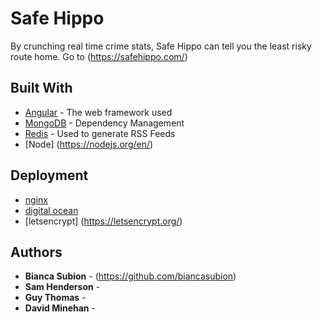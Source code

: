 # Safe Hippo

By crunching real time crime stats, Safe Hippo can tell you the least risky route home.
Go to (https://safehippo.com/)


## Built With

* [Angular](http://www.dropwizard.io/1.0.2/docs/) - The web framework used
* [MongoDB](https://maven.apache.org/) - Dependency Management
* [Redis](http://redis.io/) - Used to generate RSS Feeds
* [Node] (https://nodejs.org/en/)

## Deployment
* [nginx](https://www.nginx.com/resources/wiki/)
* [digital ocean](https://www.digitalocean.com/)
* [letsencrypt] (https://letsencrypt.org/)


## Authors

* **Bianca Subion** - (https://github.com/biancasubion)
* **Sam Henderson** -
* **Guy Thomas** -
* **David Minehan** -


